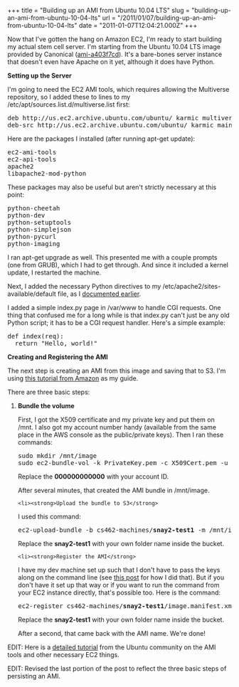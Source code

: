 +++
title = "Building up an AMI from Ubuntu 10.04 LTS"
slug = "building-up-an-ami-from-ubuntu-10-04-lts"
url = "/2011/01/07/building-up-an-ami-from-ubuntu-10-04-lts"
date = "2011-01-07T12:04:21.000Z"
+++

Now that I've gotten the hang on Amazon EC2, I'm ready to start building my actual stem cell server. I'm starting from the Ubuntu 10.04 LTS image provided by Canonical (<a href="http://aws.amazon.com/amis/4347">ami-a403f7cd</a>). It's a bare-bones server instance that doesn't even have Apache on it yet, although it does have Python.

<strong>Setting up the Server</strong>

I'm going to need the EC2 AMI tools, which requires allowing the Multiverse repository, so I added these to lines to my /etc/apt/sources.list.d/multiverse.list first:

<pre>
deb http://us.ec2.archive.ubuntu.com/ubuntu/ karmic multiverse
deb-src http://us.ec2.archive.ubuntu.com/ubuntu/ karmic main</pre>

Here are the packages I installed (after running apt-get update):

<pre>
ec2-ami-tools
ec2-api-tools
apache2
libapache2-mod-python</pre>

These packages may also be useful but aren't strictly necessary at this point:

<pre>
python-cheetah
python-dev
python-setuptools
python-simplejson
python-pycurl
python-imaging</pre>

I ran apt-get upgrade as well. This presented me with a couple prompts (one from GRUB), which I had to get through. And since it included a kernel update, I restarted the machine.

Next, I added the necessary Python directives to my /etc/apache2/sites-available/default file, as I <a href="/2010/12/28/using-python-and-apache-2-on-ubuntu/">documented earlier</a>.

I added a simple index.py page in /var/www to handle CGI requests. One thing that confused me for a long while is that index.py can't just be any old Python script; it has to be a CGI request handler. Here's a simple example:

<pre>
def index(req):
  return "Hello, world!"</pre>

<strong>Creating and Registering the AMI</strong>

The next step is creating an AMI from this image and saving that to S3. I'm using <a href="http://docs.amazonwebservices.com/AWSEC2/latest/UserGuide/index.html?creating-an-ami-s3-linux.html">this tutorial from Amazon</a> as my guide.

There are three basic steps:

<ol>
	<li><strong>Bundle the volume</strong>

First, I got the X509 certificate and my private key and put them on /mnt. I also got my account number handy (available from the same place in the AWS console as the public/private keys). Then I ran these commands:

<pre>sudo mkdir /mnt/image
sudo ec2-bundle-vol -k PrivateKey.pem -c X509Cert.pem -u <strong>000000000000</strong> -d /mnt/image</pre>

Replace the <strong>000000000000</strong> with your account ID.

After several minutes, that created the AMI bundle in /mnt/image.</li>

	<li><strong>Upload the bundle to S3</strong>

I used this command:

<pre>ec2-upload-bundle -b cs462-machines/<strong>snay2-test1</strong> -m /mnt/image/image.manifest.xml -a &lt;access key&gt; -s &lt;secret key&gt;</pre>

Replace the <strong>snay2-test1</strong> with your own folder name inside the bucket.</li>

	<li><strong>Register the AMI</strong>

I have my dev machine set up such that I don't have to pass the keys along on the command line (see <a href="/2011/01/10/setting-up-my-development-environment-for-aws/">this post</a> for how I did that). But if you don't have it set up that way or if you want to run the command from your EC2 instance directly, that's possible too. Here is the command:

<pre>ec2-register cs462-machines/<strong>snay2-test1</strong>/image.manifest.xml --K PrivateKey.pem -C X509Cert.pem</pre>

Replace the <strong>snay2-test1</strong> with your own folder name inside the bucket.

After a second, that came back with the AMI name. We're done!</li>
</ol>

EDIT: Here is a <a href="https://help.ubuntu.com/community/EC2StartersGuide">detailed tutorial</a> from the Ubuntu community on the AMI tools and other necessary EC2 things. 

EDIT: Revised the last portion of the post to reflect the three basic steps of persisting an AMI.